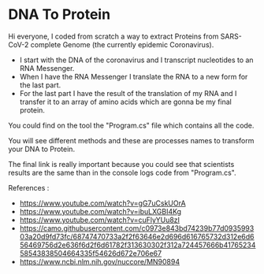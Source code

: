 # DNA To Protein

Hi everyone, I coded from scratch a way to extract Proteins from SARS-CoV-2 complete Genome (the currently epidemic Coronavirus).
- I start with the DNA of the coronavirus and I transcript nucleotides to an RNA Messenger.
- When I have the RNA Messenger I translate the RNA to a new form for the last part.
- For the last part I have the result of the translation of my RNA and I transfer it to an array of amino acids which are gonna be my final protein.

You could find on the tool the "Program.cs" file which contains all the code.

You will see different methods and these are processes names to transform your DNA to Protein.

The final link is really important because you could see that scientists results are the same than in the console logs code from "Program.cs".

References :
- https://www.youtube.com/watch?v=gG7uCskUOrA
- https://www.youtube.com/watch?v=ibuLXGBI4Kg
- https://www.youtube.com/watch?v=cuFlyYUu8zI
- https://camo.githubusercontent.com/c0973e843bd74239b77d093599303a20d9fd73fc/68747470733a2f2f63646e2d696d616765732d312e6d656469756d2e636f6d2f6d61782f313630302f312a724457666b4176523458543838504664335f54626d672e706e67
- https://www.ncbi.nlm.nih.gov/nuccore/MN90894
